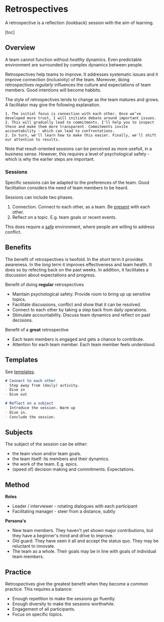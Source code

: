 # Retrospectives

A retrospective is a reflection (lookback) session with the aim of learning.

[toc]

## Overview

A team cannot function without *healthy* dynamics. Even predictable environment are surrounded by complex dynamics between people.

Retrospectives help teams to improve. It addresses systematic issues and it improve connection (inclusivity) of the team. Moreover, doing retrospectives *regularly* influences the culture and expectations of team members. Good intentions will become habbits.

The style of retrospectives tends to change as the team matures and grows. A facilitator may give the following explanation.

```
1. The initial focus is connection with each other. Once we’ve developed more trust, I will initiate debate around important issues. 
2. This will gradually lead to commitments. I'll help you to inspect these and make them more transparent. Commitments invite accountability - which can lead to confrontations. 
3. In turn, we'll learn how to make this easier. Finally, we'll shift our attention to results.
```

Note that result-oriented sessions can be perceived as more usefull, in a business sense. However, this requires a level of psychological safety - which is why the earlier steps are important.



### Sessions

Specific sessions can be adapted to the preferences of the team. Good facilitation considers the need of team members to be heard.

Sessions can include two phases.

1. Connection. Connect to each other, as a team. Be [present](presence.md) with each other.
2. Reflect on a topic. E.g. team goals or recent events.

This does require a [safe](https://en.wikipedia.org/wiki/Psychological_safety) environment, where people are willing to address conflict.



## Benefits

The benefit of retrospectives is twofold. In the *short* term it provides awareness. In the *long* term it improves effectiveness and team health. It does so by refecting back on the past weeks. In addition, it facilitates a discussion about expectations and progress.



Benefit of doing **regular** retrospectives

- Maintain psychological safety. Provide room to bring up up sensitive topics.
- Facilitate discussions, conflict and show that it can be resolved.
- Connect to each other by taking a step back from daily operations.
- Stimulate accountability. Discuss team dynamics and reflect on past decisions.



Benefit of a **great** retrospective

- Each team members is engaged and gets a chance to contribute.
- Attention for each team member. Each team member feels understood.



## Templates

See [templates](retrospective-templates.md).

```markdown
# Connect to each other
- Step away from (daily) activity.
- Dive in
- Dive out
```


```markdown
# Reflect on a subject
- Introduce the session. Warm up
- Dive in.
- Conclude the session.
```



## Subjects

The subject of the session can be either:

- the team vison and/or team goals.
- the team itself: its members and their dynamics.
- the work of the team. E.g. epics.
- (speed of) decision making and commitments. Expectations.



## Method

**Roles**

- Leader / interviewer - rotating dialogues with each participant
- Facilitating manager - steer from a distance, subtly



**Persona's**

- New team members. They haven't yet shown major contributions, but they have a beginner's mind and drive to improve.
- Old guard. They have seen it all and accept the status quo. They may be reluctant to innovate.
- The team as a whole. Their goals may be in line with goals of individual team members.



## Practice

Retrospectives give the greatest benefit when they become a common practice. This requires a balance:

- Enough repetition to make the sessions go fluently.
- Enough diversity to make the sessions worthwhile.
- Engagement of all participants.
- Focus on specific topics.



